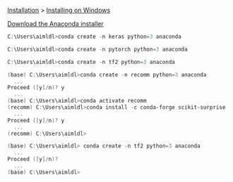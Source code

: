 

[Installation](https://docs.anaconda.com/anaconda/install/) > [Installing on Windows](https://docs.anaconda.com/anaconda/install/windows/)

[Download the Anaconda installer](https://docs.anaconda.com/anaconda/install/windows/)

```powershell
C:\Users\aimldl>conda create -n keras python=3 anaconda
```

```powershell
C:\Users\aimldl>conda create -n pytorch python=3 anaconda
```

```powershell
C:\Users\aimldl>conda create -n tf2 python=3 anaconda
```
```powershell
(base) C:\Users\aimldl>conda create -n recomm python=3 anaconda
  ...
Proceed ([y]/n)? y
  ...
(base) C:\Users\aimldl>conda activate recomm
(recomm) C:\Users\aimldl>conda install -c conda-forge scikit-surprise
  ...
Proceed ([y]/n)? y
  ...
(recomm) C:\Users\aimldl>
```

```powershell
(base) C:\Users\aimldl> conda create -n tf2 python=3 anaconda
  ...
Proceed ([y]/n)?
  ...
(base) C:\Users\aimldl> 
```
